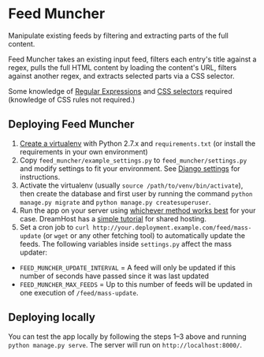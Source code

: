 Feed Muncher
============

Manipulate existing feeds by filtering and extracting parts of the full content.

Feed Muncher takes an existing input feed, filters each entry's title against a regex, pulls the full HTML content by
loading the content's URL, filters against another regex, and extracts selected parts via a CSS selector.

Some knowledge of [Regular Expressions](http://regexone.com/) and [CSS selectors](http://flukeout.github.io/) required
(knowledge of CSS rules not required.)


Deploying Feed Muncher
----------------------

1. [Create a virtualenv](http://docs.python-guide.org/en/latest/dev/virtualenvs/) with Python 2.7.x and
`requirements.txt` (or install the requirements in your own environment)
2. Copy `feed_muncher/example_settings.py` to `feed_muncher/settings.py` and modify settings to fit your environment.
See [Django settings](https://docs.djangoproject.com/en/1.8/topics/settings/) for instructions.
3. Activate the virtualenv (usually `source /path/to/venv/bin/activate`), then create the database and first user by
running the command `python manage.py migrate` and `python manage.py createsuperuser`.
4. Run the app on your server using [whichever method works
best](https://docs.djangoproject.com/en/1.8/howto/deployment/) for your case. DreamHost has a [simple
tutorial](http://wiki.dreamhost.com/Django) for shared hosting.
5. Set a cron job to `curl http://your.deployment.example.com/feed/mass-update` (or `wget` or any other fetching tool)
to automatically update the feeds. The following variables inside `settings.py` affect the mass updater:
 * `FEED_MUNCHER_UPDATE_INTERVAL` = A feed will only be updated if this number of seconds have passed since it was
 last updated
 * `FEED_MUNCHER_MAX_FEEDS` = Up to this number of feeds will be updated in one execution of `/feed/mass-update`.


Deploying locally
-----------------

You can test the app locally by following the steps 1–3 above and running `python manage.py serve`. The server will
run on `http://localhost:8000/`.
